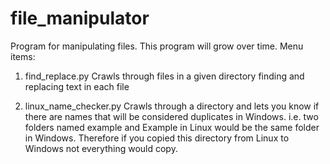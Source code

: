 # file_manipulator
Program for manipulating files. This program will grow over time.
Menu items:
1. find_replace.py
Crawls through files in a given directory
finding and replacing text in each file

2. linux_name_checker.py
Crawls through a directory and lets you know if there are
names that will be considered duplicates in Windows. i.e. two folders
named example and Example in Linux would be the same folder in Windows.
Therefore if you copied this directory from Linux to Windows not
everything would copy.
